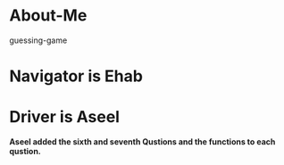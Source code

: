 # About-Me
guessing-game
# Navigator is Ehab
# Driver is Aseel
**Aseel added the sixth and seventh Qustions and the functions to each qustion.**
